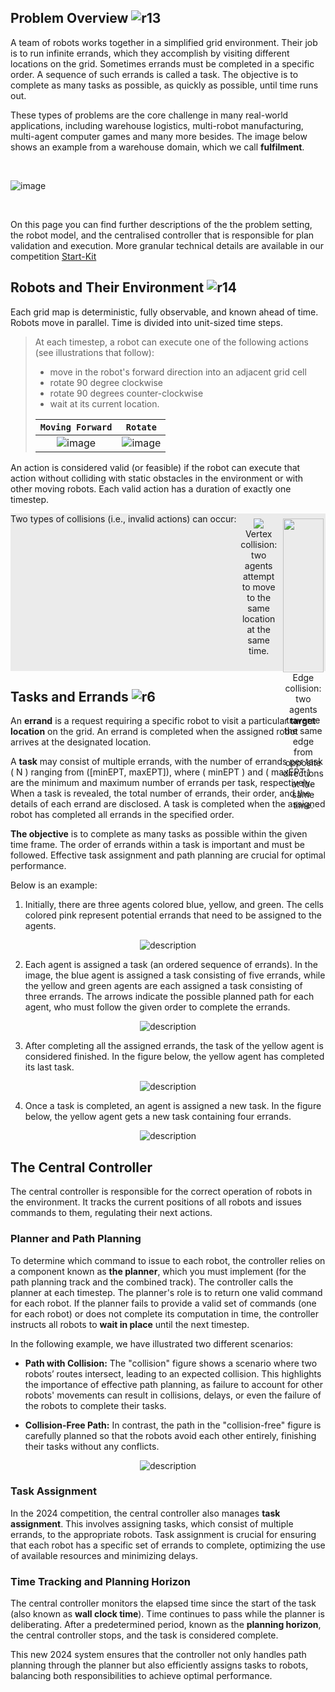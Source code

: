 ## Problem Overview ![r13](external_page_resource/robots/r13_s.png)

A team of robots works together in a simplified grid environment. Their job is
to run infinite errands, which they accomplish by visiting different locations
on the grid. Sometimes errands must be completed in a specific order. 
A sequence of such errands is called a task. The objective is to complete as many 
tasks as possible, as quickly as possible, until time runs out. 

These types of problems are the core challenge in many real-world applications,
including warehouse logistics, multi-robot manufacturing, multi-agent computer
games and many more besides. The image below shows an example from a warehouse
domain, which we call **fulfilment**. 

<br/>

![image](external_page_resource/images/new_model.gif)

<br/>

On this page you can find further descriptions of the the problem setting, the
robot model, and the centralised controller that is responsible for plan
validation and execution. More granular technical details are available in
our competition [Start-Kit](https://github.com/MAPF-competition/Start-Kit)

## Robots and Their Environment ![r14](external_page_resource/robots/robot_on_grid_s.png)
Each grid map is deterministic, fully observable, and known ahead of time.
Robots move in parallel. Time is divided into unit-sized time steps. 

> At each timestep, a robot can execute one of the following actions (see illustrations that follow): 
> - move in the robot's forward direction into an adjacent grid cell
> - rotate 90 degree clockwise 
> - rotate 90 degrees counter-clockwise
> - wait at its current location.
>
> | `Moving Forward` |  `Rotate` |
> |:---:|:---:|
> | ![image](external_page_resource/images/image2.gif) | ![image](external_page_resource/images/rotate.gif)  |



An action is considered valid (or feasible) if the robot can execute that action without colliding with static obstacles in the environment or with other moving robots. Each valid action has a duration of exactly one timestep. 

<!-- 
Two types of collisions (i.e., invalid actions) can occur:
> - Vertex collision: two agents attempt to move to the same location at the same time.
> - Edge collision: two agents traverse the same edge from opposite directions at the same time.

| `Vertex` |  `Edge` |
|:---:|:---:|
| ![image](external_page_resource/images/vertex_conflict.gif) | ![image](external_page_resource/images/edge_conflict.gif)  |
-->

<div style="width:100%;text-align:center;vertical-align:top;display:flex;justify-content:center;background-color:#EBEBEB">
<br/>
<div style="max-width: 1024px;display: flex;width: 100%;justify-content: space-between;flex-direction: row;">
Two types of collisions (i.e., invalid actions) can occur:
<div style="flex:1;padding:3px;test-align:center;display:inline-block;vertical-align:top;">
<img src="./external_page_resource/images/vertex_conflict.gif" style="margin-top:5px;"/>
<br/>
Vertex collision: two agents attempt to move to the same location at the same time.
</div>
<div style="flex:1;padding:3px;test-align:center;display:inline-block;vertical-align:top;">
<img src="./external_page_resource/images/edge_conflict.gif" style="margin-top:5px;width:100%;"/>
<br/>
Edge collision: two agents traverse the same edge from opposite directions at the same time.
</div>
</div>
<br/>
</div>



## Tasks and Errands ![r6](external_page_resource/robots/r6_s.png) 

An **errand** is a request requiring a specific robot to visit a particular **target location** on the grid. An errand is completed when the assigned robot arrives at the designated location.

A **task** may consist of multiple errands, with the number of errands per task \( N \) ranging from \([minEPT, maxEPT]\), where \( minEPT \) and \( maxEPT \) are the minimum and maximum number of errands per task, respectively. When a task is revealed, the total number of errands, their order, and the details of each errand are disclosed. A task is completed when the assigned robot has completed all errands in the specified order.

**The objective** is to complete as many tasks as possible within the given time frame. The order of errands within a task is important and must be followed. Effective task assignment and path planning are crucial for optimal performance.

Below is an example:

1. Initially, there are three agents colored blue, yellow, and green. The cells colored pink represent potential errands that need to be assigned to the agents.

<div style="text-align: center;">
   <img src="./external_page_resource/images/img0.jpg" alt="description" style="max-width: 80%; height: auto;">
</div>

2. Each agent is assigned a task (an ordered sequence of errands). In the image, the blue agent is assigned a task consisting of five errands, while the yellow and green agents are each assigned a task consisting of three errands. The arrows indicate the possible planned path for each agent, who must follow the given order to complete the errands.

<div style="text-align: center;">
   <img src="./external_page_resource/images/img1.jpg" alt="description" style="max-width: 80%; height: auto;">
</div>

3. After completing all the assigned errands, the task of the yellow agent is considered finished. In the figure below, the yellow agent has completed its last task. 
<div style="text-align: center;">
   <img src="./external_page_resource/images/img2.jpg" alt="description" style="max-width: 80%; height: auto;">
</div>



4. Once a task is completed, an agent is assigned a new task. In the figure below, the yellow agent gets a new task containing four errands.
<div style="text-align: center;">
   <img src="./external_page_resource/images/img3.jpg" alt="description" style="max-width: 80%; height: auto;">
</div>









## The Central Controller

The central controller is responsible for the correct operation of robots in the environment. It tracks the current positions of all robots and issues commands to them, regulating their next actions.

### Planner and Path Planning

To determine which command to issue to each robot, the controller relies on a component known as **the planner**, which you must implement (for the path planning track and the combined track). The controller calls the planner at each timestep. The planner's role is to return one valid command for each robot. If the planner fails to provide a valid set of commands (one for each robot) or does not complete its computation in time, the controller instructs all robots to **wait in place** until the next timestep.

In the following example, we have illustrated two different scenarios:


- **Path with Collision:**  The "collision" figure shows a scenario where two robots’ routes intersect, leading to an expected collision. This highlights the importance of effective path planning, as failure to account for other robots' movements can result in collisions, delays, or even the failure of the robots to complete their tasks.

- **Collision-Free Path:** In contrast, the path in the "collision-free" figure is carefully planned so that the robots avoid each other entirely, finishing their tasks without any conflicts. 


<div style="text-align: center;">
   <img src="./external_page_resource/images/planning_path.png" alt="description" style="max-width: 80%; height: auto;">
</div>


### Task Assignment

In the 2024 competition, the central controller also manages **task assignment**. This involves assigning tasks, which consist of multiple errands, to the appropriate robots. Task assignment is crucial for ensuring that each robot has a specific set of errands to complete, optimizing the use of available resources and minimizing delays.

### Time Tracking and Planning Horizon

The central controller monitors the elapsed time since the start of the task (also known as **wall clock time**). Time continues to pass while the planner is deliberating. After a predetermined period, known as the **planning horizon**, the central controller stops, and the task is considered complete.

This new 2024 system ensures that the controller not only handles path planning through the planner but also efficiently assigns tasks to robots, balancing both responsibilities to achieve optimal performance.

